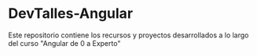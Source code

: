 # DevTalles-Angular
Este repositorio contiene los recursos y proyectos desarrollados a lo largo del curso "Angular de 0 a Experto"
